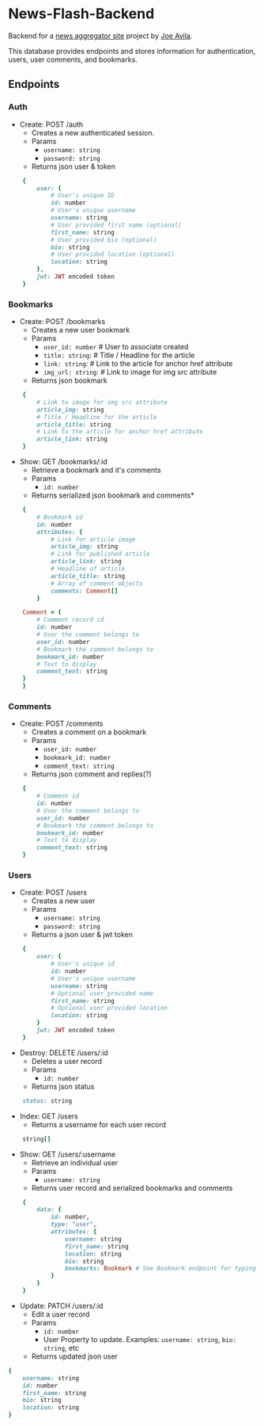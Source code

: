 # News-Flash-Backend
Backend for a [news aggregator site](https://github.com/javila35/News-Flash-Frontend) project by [Joe Avila](https://github.com/javila35).

This database provides endpoints and stores information for authentication, users,  user comments, and bookmarks.

## Endpoints
### Auth
* Create: POST /auth
    * Creates a new authenticated session.
    * Params
        * `username: string`
        * `password: string`
    * Returns json user & token
```ruby
    {
        user: {
            # User's unique ID
            id: number
            # User's unique username
            username: string
            # User provided first name (optional)
            first_name: string
            # User provided bio (optional)
            bio: string
            # User provided location (optional)
            location: string
        },
        jwt: JWT encoded token
    }
```

### Bookmarks
* Create: POST /bookmarks
    * Creates a new user bookmark
    * Params
        * `user_id: number` # User to associate created
        * `title: string`: # Title / Headline for the article
        * `link: string`: # Link to the article for anchor href attribute
        * `img_url: string`: # Link to image for img src attribute
    * Returns json bookmark
```ruby
    {
        # Link to image for img src attribute
        article_img: string
        # Title / Headline for the article
        article_title: string
        # Link to the article for anchor href attribute
        article_link: string        
    }
```

* Show: GET	/bookmarks/:id
    * Retrieve a bookmark and it's comments
    * Params
        * `id: number`
    * Returns serialized json bookmark and comments* 
```ruby
    {
        # Bookmark id
        id: number
        attributes: {
            # Link for article image
            article_img: string
            # Link for published article
            article_link: string
            # Headline of article
            article_title: string
            # Array of comment objects
            comments: Comment[]
        }

    Comment = {
        # Comment record id
        id: number
        # User the comment belongs to
        user_id: number
        # Bookmark the comment belongs to
        bookmark_id: number
        # Text to display
        comment_text: string
    }
    }
```

### Comments
* Create: POST /comments
    * Creates a comment on a bookmark
    * Params
        * `user_id: number`
        * `bookmark_id: number`
        * `comment_text: string`
    * Returns json comment and replies(?)
```ruby
    {
        # Comment id
        id: number
        # User the comment belongs to
        user_id: number
        # Bookmark the comment belongs to
        bookmark_id: number
        # Text to display
        comment_text: string
    }
```

### Users
* Create: POST	/users
    * Creates a new user
    * Params
        * `username: string`
        * `password: string`
    * Returns a json user & jwt token
```ruby
    {
        user: {
            # User's unique id
            id: number
            # User's unique username
            username: string
            # Optional user provided name
            first_name: string
            # Optional user provided location
            location: string
        }
        jwt: JWT encoded token
    }
```

* Destroy: DELETE	/users/:id
    * Deletes a user record
    * Params
        * `id: number`
    * Returns json status
```ruby
    status: string
```

* Index: 	GET	/users
    * Returns a username for each user record
```ruby
    string[]
```

* Show: GET	/users/:username
    * Retrieve an individual user
    * Params
        * `username: string`
    * Returns user record and serialized bookmarks and comments
```ruby
    {
        data: {
            id: number,
            type: "user",
            attributes: {
                username: string
                first_name: string
                location: string
                bio: string
                bookmarks: Bookmark # See Bookmark endpoint for typing
            }
        }
    }
```

* Update: PATCH /users/:id
    * Edit a user record
    * Params
        * `id: number`
        * User Property to update. Examples: `username: string`, `bio: string`, etc
    * Returns updated json user
```ruby
{
    username: string
    id: number
    first_name: string
    bio: string
    location: string
}
```